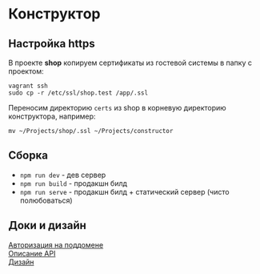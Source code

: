 # Конструктoр

## Настройка https

В проекте **shop** копируем сертификаты из гостевой системы в папку с проектом:
```shell
vagrant ssh
sudo cp -r /etc/ssl/shop.test /app/.ssl
```
Переносим директорию `certs` из shop в корневую директорию конструктора, например:
```shell
mv ~/Projects/shop/.ssl ~/Projects/constructor
```

## Сборка
+ `npm run dev` - дев сервер
+ `npm run build` - продакшн билд
+ `npm run serve` - продакшн билд + статический сервер (чисто полюбоваться) 

## Доки и дизайн

[Авторизация на поддомене](https://docs.google.com/document/d/1aRbcRX4-Mc2gRLtAjbN4PcX1NsAxVSGBzeIWKrj1ZLk)  
[Описание API](https://docs.google.com/document/d/1-of23xufDRPvt_EGK8rrlie-6yzaIfCAQet0SkYAfmg)  
[Дизайн](https://www.figma.com/file/WyfGlpLCUwOt2mpPUOrcRD/%D0%9A%D0%BE%D0%BD%D1%81%D1%82%D1%80%D1%83%D0%BA%D1%82%D0%BE%D1%80-%D1%81%D1%85%D0%B5%D0%BC-%D0%92%D0%B8%D1%82%D0%B0%D0%BB%D0%B8%D0%BA)
